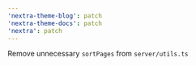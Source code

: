 ```yaml
---
'nextra-theme-blog': patch
'nextra-theme-docs': patch
'nextra': patch
---
```


Remove unnecessary `sortPages` from `server/utils.ts`
